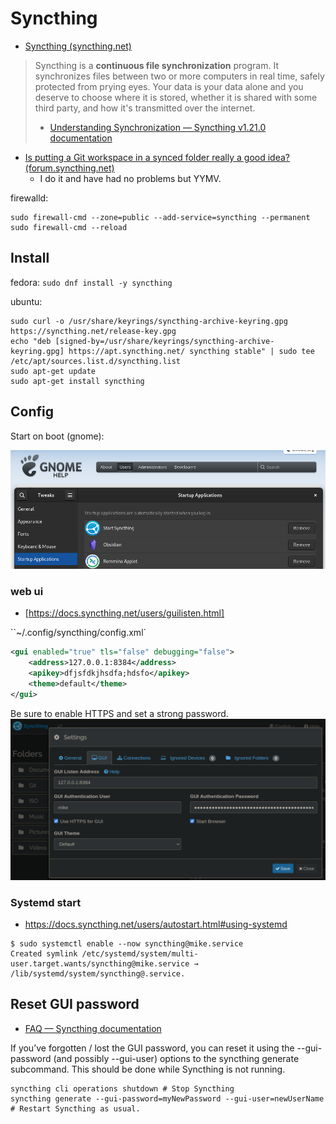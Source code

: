 # Syncthing

- [Syncthing (syncthing.net)](https://syncthing.net/)

> Syncthing is a **continuous file synchronization** program. It synchronizes files between two or more computers in real time, safely protected from prying eyes. Your data is your data alone and you deserve to choose where it is stored, whether it is shared with some third party, and how it's transmitted over the internet.
>
> - [Understanding Synchronization — Syncthing v1.21.0 documentation](https://docs.syncthing.net/v1.21.0/users/syncing#scanning)

- [Is putting a Git workspace in a synced folder really a good idea? (forum.syncthing.net)](https://forum.syncthing.net/t/is-putting-a-git-workspace-in-a-synced-folder-really-a-good-idea/1774)
    - I do it and have had no problems but YYMV.

firewalld:

```shell
sudo firewall-cmd --zone=public --add-service=syncthing --permanent
sudo firewall-cmd --reload
```

## Install

fedora: `sudo dnf install -y syncthing`

ubuntu:

```shell
sudo curl -o /usr/share/keyrings/syncthing-archive-keyring.gpg https://syncthing.net/release-key.gpg
echo "deb [signed-by=/usr/share/keyrings/syncthing-archive-keyring.gpg] https://apt.syncthing.net/ syncthing stable" | sudo tee /etc/apt/sources.list.d/syncthing.list
sudo apt-get update
sudo apt-get install syncthing
```

## Config

Start on boot (gnome):

![](assets/Pasted%20image%2020230227101840.png)

### web ui

- [https://docs.syncthing.net/users/guilisten.html]

``~/.config/syncthing/config.xml`

```xml
<gui enabled="true" tls="false" debugging="false">
    <address>127.0.0.1:8384</address>
    <apikey>dfjsfdkjhsdfa;hdsfo</apikey>
    <theme>default</theme>
</gui>
```

Be sure to enable HTTPS and set a strong password.
![tailsscale setting gui](assets/syncthing-settings-gui.png)

### Systemd start

- <https://docs.syncthing.net/users/autostart.html#using-systemd>

```shell
$ sudo systemctl enable --now syncthing@mike.service
Created symlink /etc/systemd/system/multi-user.target.wants/syncthing@mike.service → /lib/systemd/system/syncthing@.service.
```

## Reset GUI password

- [FAQ — Syncthing documentation](https://docs.syncthing.net/users/faq.html#how-do-i-reset-the-gui-password)

If you’ve forgotten / lost the GUI password, you can reset it using the
--gui-password (and possibly --gui-user) options to the syncthing generate
subcommand. This should be done while Syncthing is not running.

    syncthing cli operations shutdown # Stop Syncthing
    syncthing generate --gui-password=myNewPassword --gui-user=newUserName
    # Restart Syncthing as usual.


